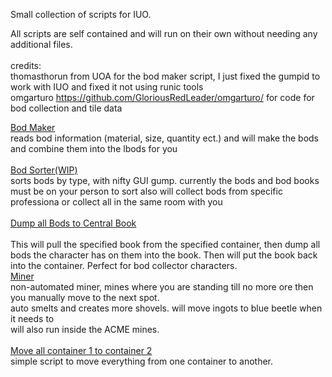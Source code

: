 Small collection of scripts for IUO.

All scripts are self contained and will run on their own without needing any additional files.<br>
<br>
credits:<br>
thomasthorun from UOA for the bod maker script, I just fixed the gumpid to work with IUO and fixed it not using runic tools<br>
omgarturo https://github.com/GloriousRedLeader/omgarturo/ for code for bod collection and tile data 

<a href= https://github.com/Leigheas/Insane-UO/blob/main/Scripts/bod_maker.py>Bod Maker</a><br>
reads bod information (material, size, quantity ect.) and will make the bods and combine them into the lbods for you<br>
<br>
<a href= https://github.com/Leigheas/Insane-UO/blob/main/Scripts/bod_sorter_v1.py>Bod Sorter(WIP)</a><br>
sorts bods by type, with nifty GUI gump. currently the bods and bod books must be on your person to sort also will collect bods from specific professiona or collect all in the same room with you<br>
<br>
<a href= https://github.com/Leigheas/Insane-UO/blob/main/Scripts/deposit_to_central_bod_book.py>Dump all Bods to Central Book</a><br>\
This will pull the specified book from the specified container, then dump all bods the character has on them into the book.
Then will put the book back into the container. Perfect for bod collector characters.
<br>
<a href= https://github.com/Leigheas/Insane-UO/blob/main/Scripts/miner.py>Miner</a><br>
non-automated miner, mines where you are standing till no more ore then you manually move to the next spot.<br> 
auto smelts and creates more shovels. will move ingots to blue beetle when it needs to<br>
will also run inside the ACME mines.<br>
<br>
<a href= https://github.com/Leigheas/Insane-UO/blob/main/Scripts/moveallcont1tocont2.py>Move all container 1 to container 2</a><br>
simple script to move everything from one container to another.<br>
